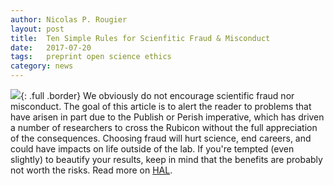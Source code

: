 ```yaml
---
author: Nicolas P. Rougier
layout: post
title:  Ten Simple Rules for Scienfitic Fraud & Misconduct
date:   2017-07-20
tags:   preprint open science ethics
category: news
---
```


![]({{site.baseurl}}/images/fraud-kit.jpg){: .full .border} 
We obviously do not encourage scientific fraud nor misconduct. The goal of this
article is to alert the reader to problems that have arisen in part due to the
Publish or Perish imperative, which has driven a number of researchers to cross
the Rubicon without the full appreciation of the consequences. Choosing fraud
will hurt science, end careers, and could have impacts on life outside of the
lab. If you're tempted (even slightly) to beautify your results, keep in mind
that the benefits are probably not worth the risks. Read more on [HAL](https://hal.inria.fr/hal-01562601).
